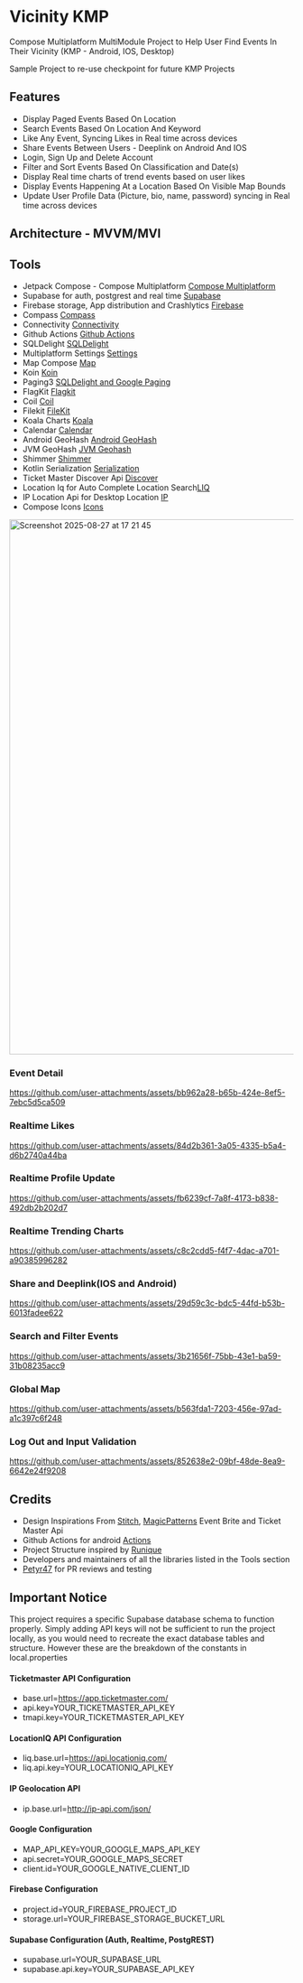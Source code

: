 # Vicinity KMP
Compose Multiplatform MultiModule Project to Help User Find Events In Their Vicinity (KMP - Android, IOS, Desktop)

Sample Project to re-use checkpoint for future KMP Projects


## Features
* Display Paged Events Based On Location
* Search Events Based On Location And Keyword
* Like Any Event, Syncing Likes in Real time across devices
* Share Events Between Users - Deeplink on Android And IOS
* Login, Sign Up and Delete Account
* Filter and Sort Events Based On Classification and Date(s)
* Display Real time charts of trend events based on user likes
* Display Events Happening At a Location Based On Visible Map Bounds
* Update User Profile Data (Picture, bio, name, password) syncing in Real time across devices

## Architecture - MVVM/MVI
## Tools
* Jetpack Compose - Compose Multiplatform [Compose Multiplatform](https://github.com/JetBrains/compose-multiplatform)
* Supabase for auth, postgrest and real time [Supabase](https://github.com/supabase-community/supabase-kt)
* Firebase storage, App distribution and Crashlytics [Firebase](https://github.com/GitLiveApp/firebase-kotlin-sdk)
* Compass [Compass](https://github.com/jordond/compass)
* Connectivity [Connectivity](https://github.com/jordond/connectivity)
* Github Actions [Github Actions](https://github.com/features/actions)
* SQLDelight [SQLDelight](https://github.com/sqldelight/sqldelight)
* Multiplatform Settings [Settings](https://github.com/russhwolf/multiplatform-settings)
* Map Compose [Map](https://github.com/p-lr/MapComposeMP)
* Koin [Koin](https://github.com/InsertKoinIO/koin)
* Paging3 [SQLDelight and Google Paging](https://sqldelight.github.io/sqldelight/2.1.0/2.x/extensions/androidx-paging3/app.cash.sqldelight.paging3/index.html)
* FlagKit [Flagkit](https://github.com/acarlsen/kmp-flagkit)
* Coil [Coil](https://github.com/coil-kt/coil)
* Filekit [FileKit](https://github.com/vinceglb/FileKit)
* Koala Charts [Koala](https://github.com/KoalaPlot/koalaplot-core)
* Calendar [Calendar](https://github.com/kizitonwose/Calendar)
* Android GeoHash [Android GeoHash](https://github.com/drfonfon/android-kotlin-geohash)
* JVM GeoHash [JVM Geohash](https://github.com/kungfoo/geohash-java)
* Shimmer [Shimmer](https://github.com/valentinilk/compose-shimmer)
* Kotlin Serialization [Serialization](https://kotlinlang.org/docs/serialization.html#formats)
* Ticket Master Discover Api [Discover](https://developer.ticketmaster.com/products-and-docs/apis/discovery-api/v2/#search-events-v2)
* Location Iq for Auto Complete Location Search[LIQ](https://my.locationiq.com)
* IP Location Api for Desktop Location [IP](http://ip-api.com/json/)
* Compose Icons [Icons](https://github.com/DevSrSouza/compose-icons)

<img width="1589" height="948" alt="Screenshot 2025-08-27 at 17 21 45" src="https://github.com/user-attachments/assets/ff81b22d-4857-4165-8307-46d46fb35305" />

### Event Detail
https://github.com/user-attachments/assets/bb962a28-b65b-424e-8ef5-7ebc5d5ca509

### Realtime Likes
https://github.com/user-attachments/assets/84d2b361-3a05-4335-b5a4-d6b2740a44ba


### Realtime Profile Update
https://github.com/user-attachments/assets/fb6239cf-7a8f-4173-b838-492db2b202d7


### Realtime Trending Charts
https://github.com/user-attachments/assets/c8c2cdd5-f4f7-4dac-a701-a90385996282

### Share and Deeplink(IOS and Android)
https://github.com/user-attachments/assets/29d59c3c-bdc5-44fd-b53b-6013fadee622

### Search and Filter Events
https://github.com/user-attachments/assets/3b21656f-75bb-43e1-ba59-31b08235acc9


### Global Map
https://github.com/user-attachments/assets/b563fda1-7203-456e-97ad-a1c397c6f248

### Log Out and Input Validation
https://github.com/user-attachments/assets/852638e2-09bf-48de-8ea9-6642e24f9208

## Credits
* Design Inspirations From [Stitch](https://stitch.withgoogle.com), [MagicPatterns](https://www.magicpatterns.com) Event Brite and Ticket Master Api
* Github Actions for android [Actions](https://www.youtube.com/watch?v=Fh4UyfqeB4Y)
* Project Structure inspired by [Runique](https://github.com/philipplackner/Runique/tree/9957271f8a449688f228ebeb79097cb29cd8fc29)
* Developers and maintainers of all the libraries listed in the Tools section
* [Petyr47](https://github.com/petyr47) for PR reviews and testing
  
## Important Notice
This project requires a specific Supabase database schema to function properly. Simply adding API keys will not be sufficient to run the project locally, as you would need to recreate the exact database tables and structure.
However these are the breakdown of the constants in local.properties

#### Ticketmaster API Configuration
* base.url=https://app.ticketmaster.com/
* api.key=YOUR_TICKETMASTER_API_KEY
* tmapi.key=YOUR_TICKETMASTER_API_KEY

#### LocationIQ API Configuration  
* liq.base.url=https://api.locationiq.com/
* liq.api.key=YOUR_LOCATIONIQ_API_KEY

#### IP Geolocation API
* ip.base.url=http://ip-api.com/json/

#### Google Configuration
* MAP_API_KEY=YOUR_GOOGLE_MAPS_API_KEY
* api.secret=YOUR_GOOGLE_MAPS_SECRET
* client.id=YOUR_GOOGLE_NATIVE_CLIENT_ID

#### Firebase Configuration
* project.id=YOUR_FIREBASE_PROJECT_ID
* storage.url=YOUR_FIREBASE_STORAGE_BUCKET_URL

#### Supabase Configuration (Auth, Realtime, PostgREST)
* supabase.url=YOUR_SUPABASE_URL
* supabase.api.key=YOUR_SUPABASE_API_KEY
















